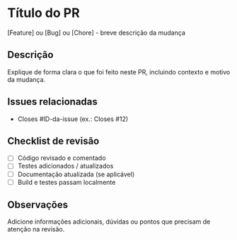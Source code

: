 # Título do PR
[Feature] ou [Bug] ou [Chore] - breve descrição da mudança

## Descrição
Explique de forma clara o que foi feito neste PR, incluindo contexto e motivo da mudança.

## Issues relacionadas
- Closes #ID-da-issue  (ex.: Closes #12)

## Checklist de revisão
- [ ] Código revisado e comentado
- [ ] Testes adicionados / atualizados
- [ ] Documentação atualizada (se aplicável)
- [ ] Build e testes passam localmente

## Observações
Adicione informações adicionais, dúvidas ou pontos que precisam de atenção na revisão.
